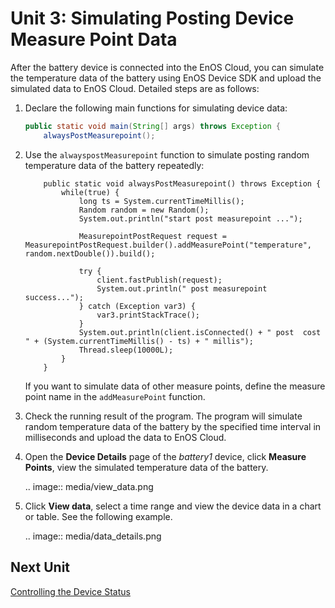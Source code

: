 #  Unit 3: Simulating Posting Device Measure Point Data

After the battery device is connected into the EnOS Cloud, you can simulate the temperature data of the battery using EnOS Device SDK and upload the simulated data to EnOS Cloud. Detailed steps are as follows:

1. Declare the following main functions for simulating device data:

   ```java
   public static void main(String[] args) throws Exception {
       alwaysPostMeasurepoint();
   ```

2. Use the `alwayspostMeasurepoint` function to simulate posting random temperature data of the battery repeatedly:

   ```
       public static void alwaysPostMeasurepoint() throws Exception {
           while(true) {
               long ts = System.currentTimeMillis();
               Random random = new Random();
               System.out.println("start post measurepoint ...");
   
               MeasurepointPostRequest request = MeasurepointPostRequest.builder().addMeasurePoint("temperature", random.nextDouble()).build();
   
               try {
                   client.fastPublish(request);
                   System.out.println(" post measurepoint success...");
               } catch (Exception var3) {
                   var3.printStackTrace();
               }
               System.out.println(client.isConnected() + " post  cost " + (System.currentTimeMillis() - ts) + " millis");
               Thread.sleep(10000L);
           }
       }
   ```

   If you want to simulate data of other measure points, define the measure point name in the `addMeasurePoint` function. 

3. Check the running result of the program. The program will simulate random temperature data of the battery by the specified time interval in milliseconds and upload the data to EnOS Cloud.

4. Open the **Device Details** page of the *battery1* device, click **Measure Points**, view the simulated temperature data of the battery. 

   .. image:: media/view_data.png

5. Click **View data**, select a time range and view the device data in a chart or table. See the following example.

   .. image:: media/data_details.png

## Next Unit

[Controlling the Device Status](controlling_device)

